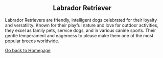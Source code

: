 <div align="center">
  <h2>Labrador Retriever</h2>
</div>

<p>Labrador Retrievers are friendly, intelligent dogs celebrated for their loyalty and versatility. Known for their playful nature and love for outdoor activities, they excel as family pets, service dogs, and in various canine sports. Their gentle temperament and eagerness to please make them one of the most popular breeds worldwide.</p>

[Go back to Homepage](README.md)
